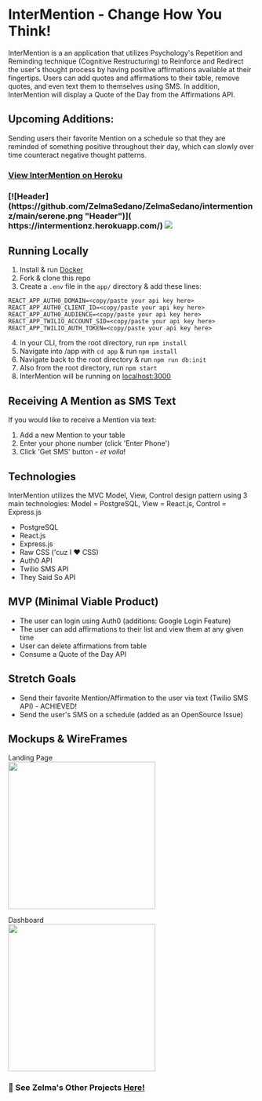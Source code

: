 # InterMention - Change How You Think!

InterMention is a an application that utilizes Psychology's Repetition and Reminding technique (Cognitive Restructuring) to Reinforce and Redirect the user's thought process by having positive affirmations available at their fingertips. Users can add quotes and affirmations to their table, remove quotes, and even text them to themselves using SMS. In addition, InterMention will display a Quote of the Day from the Affirmations API.

## Upcoming Additions:

Sending users their favorite Mention on a schedule so that they are reminded of something positive throughout their day, which can slowly over time counteract negative thought patterns.

<h3><a href='https://intermentionz.herokuapp.com/' target='_blank'>View InterMention on Heroku</a><h3>
[![Header](https://github.com/ZelmaSedano/ZelmaSedano/intermentionz/main/serene.png "Header")]( https://intermentionz.herokuapp.com/)

<img src="./serene.png">

## Running Locally

1. Install & run <a href='https://www.docker.com/'>Docker</a>
2. Fork & clone this repo
3. Create a `.env` file in the `app/` directory & add these lines:

```
REACT_APP_AUTH0_DOMAIN=<copy/paste your api key here>
REACT_APP_AUTH0_CLIENT_ID=<copy/paste your api key here>
REACT_APP_AUTH0_AUDIENCE=<copy/paste your api key here>
REACT_APP_TWILIO_ACCOUNT_SID=<copy/paste your api key here>
REACT_APP_TWILIO_AUTH_TOKEN=<copy/paste your api key here>
```

4. In your CLI, from the root directory, run `npm install`
5. Navigate into /app with `cd app` & run `npm install`
6. Navigate back to the root directory & run `npm run db:init`
7. Also from the root directory, run `npm start`
8. InterMention will be running on <a href='https://www.localhost:3000'>localhost:3000</a>

## Receiving A Mention as SMS Text

If you would like to receive a Mention via text:

1. Add a new Mention to your table
2. Enter your phone number (click 'Enter Phone')
3. Click 'Get SMS' button - _et voila_!

## Technologies

InterMention utilizes the MVC Model, View, Control design pattern using 3 main technologies:
Model = PostgreSQL, View = React.js, Control = Express.js

- PostgreSQL
- React.js
- Express.js
- Raw CSS ('cuz I :heart: CSS)
- Auth0 API
- Twilio SMS API
- They Said So API

## MVP (Minimal Viable Product)

- The user can login using Auth0 (additions: Google Login Feature)
- The user can add affirmations to their list and view them at any given time
- User can delete affirmations from table
- Consume a Quote of the Day API

## Stretch Goals

- Send their favorite Mention/Affirmation to the user via text (Twilio SMS API) - ACHIEVED!
- Send the user's SMS on a schedule (added as an OpenSource Issue)

## Mockups & WireFrames

Landing Page
<br>
<img src="https://raw.githubusercontent.com/ZelmaSedano/intermentionz/main/landing.png" width="300px">

Dashboard
<br>
<img src="https://raw.githubusercontent.com/ZelmaSedano/intermentionz/main/dashboard.png" width="300px">

### :dizzy: See Zelma's Other Projects <a href='https://portfolio-zvs.herokuapp.com/'>Here!</a>
